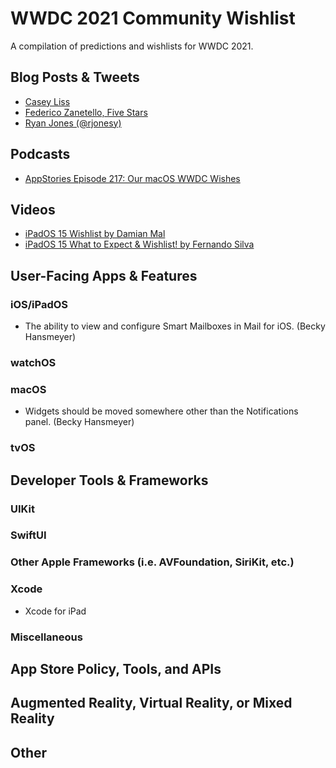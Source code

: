 # WWDC 2021 Community Wishlist
A compilation of predictions and wishlists for WWDC 2021.

## Blog Posts & Tweets
- [Casey Liss](https://www.caseyliss.com/2021/5/11/wwdc-wishes)
- [Federico Zanetello, Five Stars](https://www.fivestars.blog/articles/wwdc21-wishlist/)
- [Ryan Jones (@rjonesy)](https://twitter.com/rjonesy/status/1391079898077437954)

## Podcasts
- [AppStories Episode 217: Our macOS WWDC Wishes](https://appstories.net/episodes/217/)

## Videos
- [iPadOS 15 Wishlist by Damian Mal](https://www.youtube.com/watch?v=eU28EhV66bI)
- [iPadOS 15 What to Expect & Wishlist! by Fernando Silva](https://www.youtube.com/watch?v=kW4S8pKM_jM&t=2s)

## User-Facing Apps & Features

### iOS/iPadOS
- The ability to view and configure Smart Mailboxes in Mail for iOS. (Becky Hansmeyer)

### watchOS

### macOS
- Widgets should be moved somewhere other than the Notifications panel. (Becky Hansmeyer)

### tvOS

## Developer Tools & Frameworks

### UIKit

### SwiftUI

### Other Apple Frameworks (i.e. AVFoundation, SiriKit, etc.)

### Xcode
- Xcode for iPad

### Miscellaneous

## App Store Policy, Tools, and APIs

## Augmented Reality, Virtual Reality, or Mixed Reality

## Other
